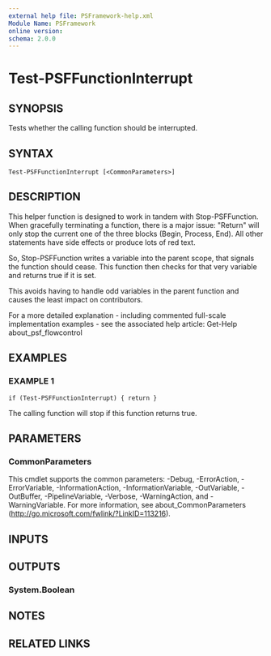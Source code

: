 ```yaml
---
external help file: PSFramework-help.xml
Module Name: PSFramework
online version:
schema: 2.0.0
---
```


# Test-PSFFunctionInterrupt

## SYNOPSIS
Tests whether the calling function should be interrupted.

## SYNTAX

```
Test-PSFFunctionInterrupt [<CommonParameters>]
```

## DESCRIPTION
This helper function is designed to work in tandem with Stop-PSFFunction.
When gracefully terminating a function, there is a major issue:
"Return" will only stop the current one of the three blocks (Begin, Process, End).
All other statements have side effects or produce lots of red text.

So, Stop-PSFFunction writes a variable into the parent scope, that signals the function should cease.
This function then checks for that very variable and returns true if it is set.

This avoids having to handle odd variables in the parent function and causes the least impact on contributors.

For a more detailed explanation - including commented full-scale implementation examples - see the associated help article:
Get-Help about_psf_flowcontrol

## EXAMPLES

### EXAMPLE 1
```
if (Test-PSFFunctionInterrupt) { return }
```

The calling function will stop if this function returns true.

## PARAMETERS

### CommonParameters
This cmdlet supports the common parameters: -Debug, -ErrorAction, -ErrorVariable, -InformationAction, -InformationVariable, -OutVariable, -OutBuffer, -PipelineVariable, -Verbose, -WarningAction, and -WarningVariable.
For more information, see about_CommonParameters (http://go.microsoft.com/fwlink/?LinkID=113216).

## INPUTS

## OUTPUTS

### System.Boolean

## NOTES

## RELATED LINKS
